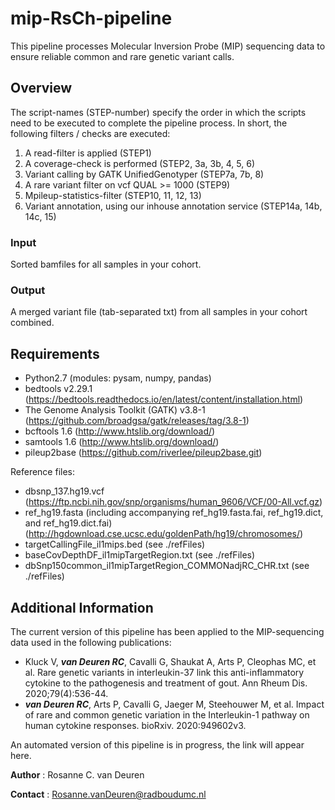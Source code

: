 # **mip-RsCh-pipeline**

This pipeline processes Molecular Inversion Probe (MIP) sequencing data to ensure reliable common and rare genetic variant calls. 


## **Overview**

The script-names (STEP-number) specify the order in which the scripts need to be executed to complete the pipeline process.
In short, the following filters / checks are executed:
1. A read-filter is applied (STEP1)
2. A coverage-check is performed (STEP2, 3a, 3b, 4, 5, 6)
3. Variant calling by GATK UnifiedGenotyper (STEP7a, 7b, 8)
4. A rare variant filter on vcf QUAL >= 1000 (STEP9)
5. Mpileup-statistics-filter (STEP10, 11, 12, 13)
6. Variant annotation, using our inhouse annotation service (STEP14a, 14b, 14c, 15)

### **Input**
Sorted bamfiles for all samples in your cohort.

### **Output**
A merged variant file (tab-separated txt) from all samples in your cohort combined.


## **Requirements**

- Python2.7 (modules: pysam, numpy, pandas)
- bedtools v2.29.1 (https://bedtools.readthedocs.io/en/latest/content/installation.html)
- The Genome Analysis Toolkit (GATK) v3.8-1 (https://github.com/broadgsa/gatk/releases/tag/3.8-1)
- bcftools 1.6 (http://www.htslib.org/download/)
- samtools 1.6 (http://www.htslib.org/download/)
- pileup2base (https://github.com/riverlee/pileup2base.git)

Reference files:
- dbsnp_137.hg19.vcf (https://ftp.ncbi.nih.gov/snp/organisms/human_9606/VCF/00-All.vcf.gz)
- ref_hg19.fasta (including accompanying ref_hg19.fasta.fai, ref_hg19.dict, and ref_hg19.dict.fai) (http://hgdownload.cse.ucsc.edu/goldenPath/hg19/chromosomes/)
- targetCallingFile_il1mips.bed (see ./refFiles)
- baseCovDepthDF_il1mipTargetRegion.txt (see ./refFiles)
- dbSnp150common_il1mipTargetRegion_COMMONadjRC_CHR.txt (see ./refFiles)


## **Additional Information**

The current version of this pipeline has been applied to the MIP-sequencing data used in the following publications:
- Kluck V, ***van Deuren RC***, Cavalli G, Shaukat A, Arts P, Cleophas MC, et al. Rare genetic variants in interleukin-37 link this anti-inflammatory cytokine to the pathogenesis and treatment of gout. Ann Rheum Dis. 2020;79(4):536-44.
- ***van Deuren RC***, Arts P, Cavalli G, Jaeger M, Steehouwer M, et al. Impact of rare and common genetic variation in the Interleukin-1 pathway on human cytokine responses. bioRxiv. 2020:949602v3.
 
An automated version of this pipeline is in progress, the link will appear here.

**Author**  : Rosanne C. van Deuren

**Contact** : Rosanne.vanDeuren@radboudumc.nl

